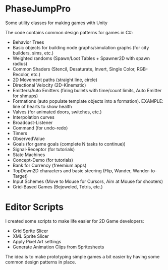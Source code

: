 # PhaseJumpPro
Some utility classes for making games with Unity

The code contains common design patterns for games in C#:

- Behavior Trees
- Basic objects for building node graphs/simulation graphs (for city builders, sims, etc.)
- Weighted randoms (Spawn/Loot Tables + Spawner2D with spawn radius)
- Common Shaders (Stencil, Desaturate, Invert, Single Color, RGB-Recolor, etc.)
- 2D Movement paths (straight line, circle)
- Directional Velocity (2D-Kinematic)
- Emitters/Auto Emitters (firing bullets with time/count limits, Auto Emitter for shmups)
- Formations (auto populate template objects into a formation). EXAMPLE: line of hearts to show health
- Valves (for animated doors, switches, etc.)
- Interpolation curves
- Broadcast-Listener
- Command (for undo-redo)
- Timers
- ObservedValue
- Goals (for game goals (complete N tasks to continue))
- Signal-Receptor (for tutorials)
- State Machines
- Concept-Demo (for tutorials)
- Bank for Currency (freemium apps)
- TopDown2D characters and basic steering (Flip, Wander, Wander-to-Target)
- Input Schemes (Move to Mouse for Cursors, Aim at Mouse for shooters)
- Grid-Based Games (Bejeweled, Tetris, etc.)

# Editor Scripts

I created some scripts to make life easier for 2D Game developers:
- Grid Sprite Slicer
- XML Sprite Slicer
- Apply Pixel Art settings
- Generate Animation Clips from Spritesheets

The idea is to make prototyping simple games a bit easier by having some common design patterns in place.

